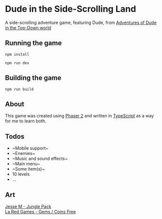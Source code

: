 # Dude in the Side-Scrolling Land

A side-scrolling adventure game, featuring Dude, from [Adventures of Dude in the Top-Down world](https://github.com/diguifi/Dude-TopDown)

## Running the game
```
npm install

npm run dev
```

## Building the game
```
npm run build
```

## About
This game was created using [Phaser 2](https://phaser.io/) and written in [TypeScript](https://www.typescriptlang.org/) as a way for me to learn both.

## Todos
- ~Mobile support~
- ~Enemies~
- ~Music and sound effects~
- ~Main menu~
- ~Some item(s)~
- 10 levels
- ...

## Art
[Jesse M - Jungle Pack](https://jesse-m.itch.io/jungle-pack)  
[La Red Games - Gems / Coins Free](https://piclet.itch.io/gems-coins-free)
